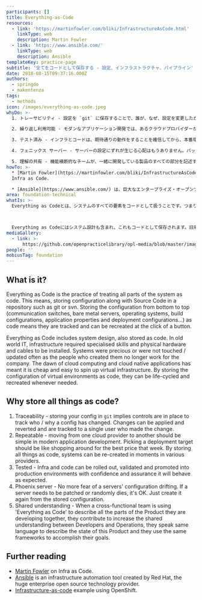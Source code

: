 ```yaml
---
participants: []
title: Everything-as-Code
resources:
  - link: 'https://martinfowler.com/bliki/InfrastructureAsCode.html'
    linkType: web
    description: Martin Fowler
  - link: 'https://www.ansible.com/'
    linkType: web
    description: Ansible
templateKey: practice-page
subtitle: '全てをコードとして保存する - 設定、インフラストラクチャ、パイプライン'
date: 2018-08-15T09:37:16.000Z
authors:
  - springdo
  - makentenza
tags:
  - methods
icon: /images/everything-as-code.jpeg
whyDo: >-
  1. トレーサビリティ - 設定を `git` に保存することで、誰が、なぜ、設定を変更したかを追跡するためのコントロールが可能となります。変更は、適用したり戻したりすることができ、変更を行った一人のユーザーまで追跡することができます。

  2. 繰り返し利用可能 - モダンなアプリケーション開発では、あるクラウドプロバイダーから別のプロバイダーへの移動は簡単であるべきです。デプロイメント先を選ぶのは、その週のベストプライスを探すショッピングのようなものであるべきです。すべてのものをコードとして保存することで、さまざまなプロバイダーでシステムを瞬時に再作成することができます。

  3. テスト済み - インフラとコードは、期待通りの動作をすることを確信してから、本番環境にロールアウトし、検証し、プロモートすることができます。

  4. フェニックス サーバー - サーバーの設定にずれが生じる心配はもうありません。パッチの適用が必要になっても、ランダムにサーバーが死んでも大丈夫です。保存された設定から再度作成するだけです。

  5. 理解の共有 - 機能横断的なチームが、一緒に開発している製品のすべての部分を記述するために「Everything as Code」を使用している場合、開発者と運用者の間の理解の共有に役立ち、そのプロダクトの状態を記述するために同じ言語で話し、目標を達成するために同じフレームワークを使用できます。
howTo: >-
  * [Martin Fowler](https://martinfowler.com/bliki/InfrastructureAsCode.html) on
  Infra as Code.

  * [Ansible](https://www.ansible.com/) は、巨大なエンタープライズ・オープンソース・テクノロジーを提供するRed Hatが開発したインフラ自動化ツールです。
area: foundation-technical
whatIs: >-
  Everything as Codeとは、システムのすべての要素をコードとして扱うことです。つまり、ソースコードと一緒に設定をgitやsvnなどのリポジトリに格納することです。下位レイヤーから上位レイヤーまでの構成（NWスイッチ、ベアメタルサーバー、OS、ビルド設定、アプリケーションのプロパティ、デプロイ設定など）をコードとして保存することは、それらが追跡可能で、ボタンをクリックするだけで再作成できることを意味します。



  Everything as Codeにはシステム設計も含まれ、これもコードとして保存されます。旧来のITでは、インフラには専門的な技術が必要で、物理的なハードウェアやケーブルの設置が必要でした。システムが高価であったり、それを作った人がもうその会社にいなかったりなどの理由で、頻繁に触ったり更新することはありませんでした。しかし、クラウドコンピューティングとクラウドネイティブアプリケーションの登場により、仮想インフラを安価で簡単に構築できるようになりました。仮想環境の設定をコードとして保存しておけば、必要なときにいつでもライフサイクルとして再作成することができます。
mediaGallery:
  - link: >-
      https://github.com/openpracticelibrary/opl-media/blob/master/images/everything%20as%20code.jpeg?raw=true
people: ''
mobiusTag: foundation
---
```

## What is it?

Everything as Code is the practice of treating all parts of the system as code. This means, storing configuration along with Source Code in a repository such as git or svn. Storing the configuration from bottom to top (communication switches, bare metal servers, operating systems, build configurations, application properties and deployment configurations...) as code means they are tracked and can be recreated at the click of a button.

Everything as Code includes system design, also stored as code. In old world IT, infrastructure required specialised skills and physical hardware and cables to be installed. Systems were precious or were not touched / updated often as the people who created them no longer work for the company. The dawn of cloud computing and cloud native applications has meant it is cheap and easy to spin up virtual infrastructure. By storing the configuration of virtual environments as code, they can be life-cycled and recreated whenever needed.

## Why store all things as code?

1. Traceability - storing your config in `git` implies controls are in place to track who / why a config has changed. Changes can be applied and reverted and are tracked to a single user who made the change.
2. Repeatable - moving from one cloud provider to another should be simple in modern application development. Picking a deployment target should be like shopping around for the best price that week. By storing all things as code, systems can be re-created in moments in various providers.
3. Tested - Infra and code can be rolled out, validated and promoted into production environments with confidence and assurance it will behave as expected.
4. Phoenix server - No more fear of a servers' configuration drifting. If a server needs to be patched or randomly dies, it's OK. Just create it again from the stored configuration.
5. Shared understanding - When a cross-functional team is using 'Everything as Code' to describe all the parts of the Product they are developing together, they contribute to increase the shared understanding between Developers and Operations, they speak same language to describe the state of this Product and they use the same frameworks to accomplish their goals.

## Further reading

* [Martin Fowler](https://martinfowler.com/bliki/InfrastructureAsCode.html) on Infra as Code.
* [Ansible](https://www.ansible.com/) is an infrastructure automation tool created by Red Hat, the huge enterprise open source technology provider.
* [Infrastructure-as-code](https://www.youtube.com/watch?v=E2KOF3AdNy0&list=PLkg9jnMh6bhd0avDugIM81BU9VkBEaMMz&index=10&t=0s) example using OpenShift.
